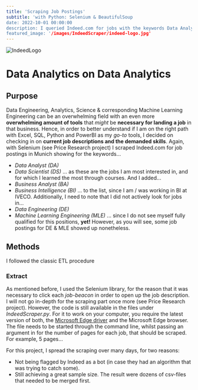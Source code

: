 ```yaml
---
title: 'Scraping Job Postings'
subtitle: 'with Python: Selenium & BeautifulSoup
date: 2022-10-01 00:00:00
description: I queried Indeed.com for jobs with the keywords Data Analyst & Scientist, and Business Analyst & Intelligence to get a sense of the most demanded skills for these positions, and identifying employees with growing data teams.
featured_image: '/images/IndeedScraper/indeed-logo.jpg'
---
```


![IndeedLogo](/images/IndeedScraper/Scraping.png.jpg)
# Data Analytics on Data Analytics
## Purpose
Data Engineering, Analytics, Science & corresponding Machine Learning Engineering can be an overwhelming field with an even more **overwhelming amount of tools** that *might* be **necessary for landing a job** in that business. Hence, in order to better understand if I am on the right path with Excel, SQL, Python and PowerBI as my *go-to* tools, I decided on checking in on **current job descriptions and the demanded skills**.
Again, with Selenium (see Price Research project) I scraped Indeed.com for job postings in Munich showing for the keywords...
- *Data Analyst (DA)* 
- *Data Scientist (DS)*
... as these are the jobs I am most interested in, and for which I learned the most through courses. And I added...
- *Business Analyst (BA)*
- *Business Intelligence (BI)*
... to the list, since I am / was working in BI at IVECO. Additionally, I need to note that I did not actively look for jobs in...
- *Data Engineering (DE)*
- *Machine Learning Engineering (MLE)*
... since I do not see myself fully qualified for this positions, **yet!** However, as you will see, some job postings for DE & MLE showed up nonetheless.

## Methods
I followed the classic ETL procedure
### Extract
As mentioned before, I used the Selenium library, for the reason that it was necessary to click each *job-beacon* in order to open up the job description.
I will not go in-depth for the scraping part once more (see Price Research project). However, the code is still available in the files under *IndeedScraper.py*. For it to work on your computer, you require the latest version of both, the [Microsoft Edge driver]("https://developer.microsoft.com/en-us/microsoft-edge/tools/webdriver/") and the Microsoft Edge browser. The file needs to be started through the command line, whilst passing an argument in for the number of pages for each job, that should be scraped. For example, 5 pages...

For this project, I spread the scraping over many days, for two reasons:
- Not being flagged by Indeed as a bot (in case they had an algorithm that was trying to catch some).
- Still achieving a great sample size.
The result were dozens of csv-files that needed to be merged first.